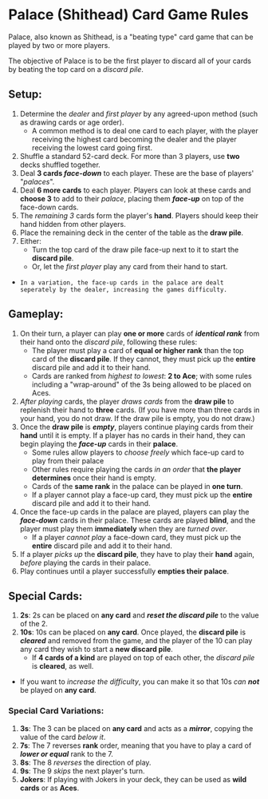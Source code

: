# Palace (Shithead) Card Game Rules

Palace, also known as Shithead, is a "beating type" card game that can be played by two or more players.

The objective of Palace is to be the first player to discard all of your cards by beating the top card on a *discard pile*.

## Setup:
1. Determine the _dealer_ and _first player_ by any agreed-upon method (such as drawing cards or age order).
   - A common method is to deal one card to each player, with the player receiving the highest card becoming the dealer and the player receiving the lowest card going first.
2. Shuffle a standard 52-card deck. For more than 3 players, use **two** decks shuffled together.
3. Deal **3 cards _face-down_** to each player. These are the base of players' "_palaces_".
4. Deal **6 more cards** to each player. Players can look at these cards and **choose 3** to add to their *palace*, placing them **_face-up_** on top of the face-down cards.
5. The _remaining 3_ cards form the player's **hand**. Players should keep their hand hidden from other players.
6. Place the remaining deck in the center of the table as the **draw pile**.
7. Either:
   - Turn the top card of the draw pile face-up next to it to start the **discard pile**.
   - Or, let the _first player_ play any card from their hand to start.

- `In a variation, the face-up cards in the palace are dealt seperately by the dealer, increasing the games difficulty.`

## Gameplay:
1. On their turn, a player can play **one or more** cards of **_identical rank_** from their hand onto the _discard pile_, following these rules:
   - The player must play a card of **equal or higher rank** than the top card of the **discard pile**. If they cannot, they must pick up the **entire** discard pile and add it to their hand.
   - Cards are ranked from _highest to lowest_: **2 to Ace**; with some rules including a "wrap-around" of the 3s being allowed to be placed on Aces.
2. _After playing_ cards, the player _draws cards_ from the **draw pile** to replenish their hand to **three** cards. (If you have more than three cards in your hand, you do not draw. If the draw pile is empty, you do not draw.)
3. Once the **draw pile** is **_empty_**, players continue playing cards from their **hand** until it is empty. If a player has no cards in their hand, they can begin playing the **_face-up_** cards in their **palace**.
   - Some rules allow players to _choose freely_ which face-up card to play from their palace
   - Other rules require playing the cards _in an order_ that **the player determines** once their hand is empty.
   - Cards of the **same rank** in the palace can be played in **one turn**.
   - If a player cannot play a face-up card, they must pick up the **entire** discard pile and add it to their hand.
4. Once the face-up cards in the palace are played, players can play the **_face-down_** cards in their palace. These cards are played **blind**, and the player must play them **immediately** when they are _turned over_.
   - If a player _cannot play_ a face-down card, they must pick up the **entire** discard pile and add it to their hand.
5. If a player _picks up_ the **discard pile**, they have to play their **hand** again, _before_ playing the cards in their palace.
6. Play continues until a player successfully **empties their palace**.


## Special Cards:
1. **2s**: 2s can be placed on **any card** and **_reset the discard pile_** to the value of the 2.
2. **10s**: 10s can be placed on **any card**. Once played, the **discard pile** is **_cleared_** and removed from the game, and the player of the 10 can play any card they wish to start a **new discard pile**.
   - If **4 cards of a kind** are played on top of each other, the _discard pile_ is **cleared**, as well.
- If you want to _increase the difficulty_, you can make it so that 10s _can **not**_ be played on **any card**.

### Special Card Variations:
1. **3s**: The 3 can be placed on **any card** and acts as a **_mirror_**, copying the value of the card _below it_.
2. **7s**: The 7 reverses **rank** order, meaning that you have to play a card of **_lower or equal_** rank to the 7.
3. **8s**: The 8 _reverses_ the direction of play.
4. **9s**: The 9 _skips_ the next player's turn.
5. **Jokers**: If playing with Jokers in your deck, they can be used as **wild cards** or as **Aces**.

